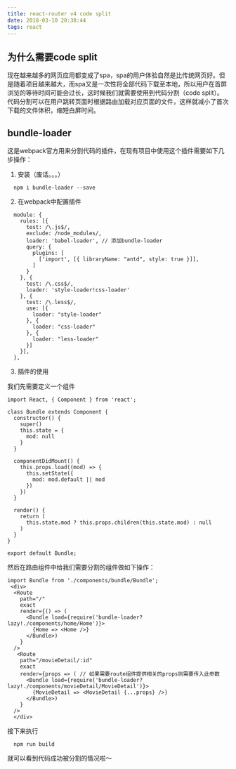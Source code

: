 ```yaml
---
title: react-router v4 code split
date: 2018-03-10 20:38:44
tags: react 
---
```


## 为什么需要code split

现在越来越多的网页应用都变成了spa，spa的用户体验自然是比传统网页好。但是随着项目越来越大，而spa又是一次性将全部代码下载至本地，所以用户在首屏浏览的等待时间可能会过长，这时候我们就需要使用到代码分割（code split）。代码分割可以在用户跳转页面时根据路由加载对应页面的文件，这样就减小了首次下载的文件体积，缩短白屏时间。

## bundle-loader

这是webpack官方用来分割代码的插件，在现有项目中使用这个插件需要如下几步操作：

1. 安装（废话。。。）

```
  npm i bundle-loader --save
```

2. 在webpack中配置插件

```
  module: {
    rules: [{
      test: /\.js$/,
      exclude: /node_modules/,
      loader: 'babel-loader', // 添加bundle-loader
      query: {
        plugins: [
          ['import', [{ libraryName: "antd", style: true }]],
        ]
      }
    }, {
      test: /\.css$/,
      loader: 'style-loader!css-loader'
    }, {
      test: /\.less$/,
      use: [{
        loader: "style-loader"
      }, {
        loader: "css-loader"
      }, {
        loader: "less-loader"
      }]
    }],
  },
```

3. 插件的使用


我们先需要定义一个组件

```
import React, { Component } from 'react';

class Bundle extends Component {
  constructor() {
    super()
    this.state = {
      mod: null
    }
  }

  componentDidMount() {
    this.props.load((mod) => {
      this.setState({
        mod: mod.default || mod
      })
    })
  }

  render() {
    return (
      this.state.mod ? this.props.children(this.state.mod) : null
    )
  }
}

export default Bundle;

```

然后在路由组件中给我们需要分割的组件做如下操作：

```
import Bundle from './components/bundle/Bundle';
 <div>
  <Route
    path="/"
    exact
    render={() => (
      <Bundle load={require('bundle-loader?lazy!./components/home/Home')}>
        {Home => <Home />}
      </Bundle>)
    }
  />
   <Route
    path="/movieDetail/:id"
    exact
    render={props => ( // 如果需要route组件提供相关的props则需要传入此参数
      <Bundle load={require('bundle-loader?lazy!./components/movieDetail/MovieDetail')}>
        {MovieDetail => <MovieDetail {...props} />}
      </Bundle>)
    }
  />
  </div>
```

接下来执行
```
  npm run build 
```
就可以看到代码成功被分割的情况啦～